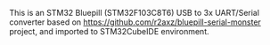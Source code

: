 This is an STM32 Bluepill (STM32F103C8T6) USB to 3x UART/Serial converter based on https://github.com/r2axz/bluepill-serial-monster project, and imported to STM32CubeIDE environment.
